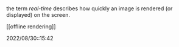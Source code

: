 # 
the term *real-time* describes how quickly an image is rendered (or displayed) on the screen.

[[offline rendering]]

2022/08/30::15:42
